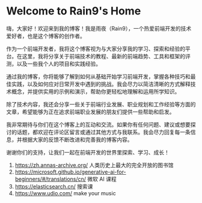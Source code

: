 # Welcome to Rain9's Home

嗨，大家好！欢迎来到我的博客！我是雨夜（Rain9），一个热爱前端开发的技术爱好者，也是这个博客的创作者。

作为一个前端开发者，我将这个博客视为与大家分享我的学习、探索和经验的平台。在这里，我将分享关于前端技术的教程、最新的前端趋势、工具和框架的评测，以及一些我个人的项目和实践经验。

通过我的博客，你将能够了解到如何从基础开始学习前端开发，掌握各种技巧和最佳实践，以及如何应对日常开发中遇到的挑战。我会尽力以简洁清晰的方式解释技术概念，并提供实用的示例和演示，帮助你更轻松地理解和运用所学知识。

除了技术内容，我还会分享一些关于前端行业发展、职业规划和工作经验等方面的文章，希望能够为正在追求前端职业发展的朋友们提供一些帮助和启发。

我非常期待与你们在这个博客上的互动和交流。如果你有任何问题、建议或想要探讨的话题，都欢迎在评论区留言或通过其他方式与我联系。我会尽力回复每一条信息，并根据大家的反馈不断改进和完善我的博客内容。

谢谢你们的支持，让我们一起在前端开发的世界里探索、学习、成长！ 

1. https://zh.annas-archive.org/  人类历史上最大的完全开放的图书馆
2. https://microsoft.github.io/generative-ai-for-beginners/#/translations/cn/ 微软 AI 课程
3. https://elasticsearch.cn/ 搜索课
4. https://www.udio.com/ make your music
